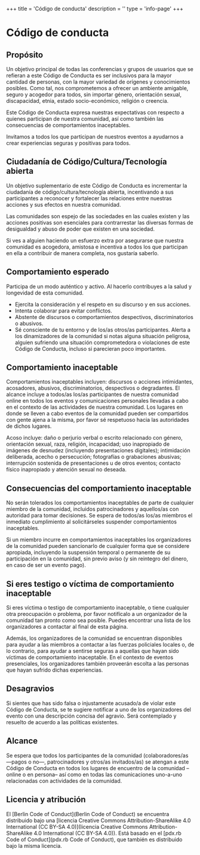 +++
title = 'Código de conducta'
description = ''
type = 'info-page'
+++

# Código de conducta
## Propósito
Un objetivo principal de todas las conferencias y grupos de usuarios que se refieran a este Código de Conducta es ser inclusivos para la mayor cantidad de personas, con la mayor variedad de orígenes y conocimientos posibles. Como tal, nos comprometemos a ofrecer un ambiente amigable, seguro y acogedor para todos, sin importar género, orientación sexual, discapacidad, etnia, estado socio-económico, religión o creencia.  

Este Código de Conducta expresa nuestras expectativas con respecto a quienes participan de nuestra comunidad, así como también las consecuencias de comportamientos inaceptables.  

Invitamos a todos los que participan de nuestros eventos a ayudarnos a crear experiencias seguras y positivas para todos.  

## Ciudadanía de Código/Cultura/Tecnología abierta
Un objetivo suplementario de este Código de Conducta es incrementar la ciudadanía de código/cultura/tecnología abierta, incentivando a sus participantes a reconocer y fortalecer las relaciones entre nuestras acciones y sus efectos en nuestra comunidad.  

Las comunidades son espejo de las sociedades en las cuales existen y las acciones positivas son esenciales para contrarrestar las diversas formas de desigualdad y abuso de poder que existen en una sociedad.  

Si ves a alguien haciendo un esfuerzo extra por asegurarse que nuestra comunidad es acogedora, amistosa e incentiva a todos los que participan en ella a contribuir de manera completa, nos gustaría saberlo.  

## Comportamiento esperado
Participa de un modo auténtico y activo. Al hacerlo contribuyes a la salud y longevidad de esta comunidad.  
- Ejercita la consideración y el respeto en su discurso y en sus acciones.
- Intenta colaborar para evitar conflictos.
- Abstente de discursos o comportamientos despectivos, discriminatorios o abusivos.
- Sé consciente de tu entorno y de los/as otros/as participantes. Alerta a los dinamizadores de la comunidad si notas alguna situación peligrosa, alguien sufriendo una situación comprometedora o violaciones de este Código de Conducta, incluso si parecieran poco importantes.  

## Comportamiento inaceptable
Comportamientos inaceptables incluyen: discursos o acciones intimidantes, acosadores, abusivos, discriminatorios, despectivos o degradantes. El alcance incluye a todos/as los/as participantes de nuestra comunidad online en todos los eventos y comunicaciones personales llevadas a cabo en el contexto de las actividades de nuestra comunidad. Los lugares en donde se lleven a cabo eventos de la comunidad pueden ser compartidos con gente ajena a la misma, por favor sé respetuoso hacia las autoridades de dichos lugares.  

Acoso incluye: daño o perjurio verbal o escrito relacionado con género, orientación sexual, raza, religión, incapacidad; uso inapropiado de imágenes de desnudez (incluyendo presentaciones digitales); intimidación deliberada, acecho o persecución; fotografías o grabaciones abusivas; interrupción sostenida de presentaciones u de otros eventos; contacto físico inapropiado y atención sexual no deseada.  

## Consecuencias del comportamiento inaceptable
No serán tolerados los comportamientos inaceptables de parte de cualquier miembro de la comunidad, incluidos patrocinadores y aquellos/as con autoridad para tomar decisiones. Se espera de todos/as los/as miembros el inmediato cumplimiento al solicitárseles suspender comportamientos inaceptables.  

Si un miembro incurre en comportamientos inaceptables los organizadores de la comunidad pueden sancionarlo de cualquier forma que se considere apropiada, incluyendo la suspensión temporal o permanente de su participación en la comunidad, sin previo aviso (y sin reintegro del dinero, en caso de ser un evento pago).  

## Si eres testigo o víctima de comportamiento inaceptable
Si eres víctima o testigo de comportamiento inaceptable, o tiene cualquier otra preocupación o problema, por favor notifícalo a un organizador de la comunidad tan pronto como sea posible. Puedes encontrar una lista de los organizadores a contactar al final de esta página.  

Además, los organizadores de la comunidad se encuentran disponibles para ayudar a las miembros a contactar a las fuerzas policiales locales o, de lo contrario, para ayudar a sentirse seguras a aquellas que hayan sido víctimas de comportamiento inaceptable. En el contexto de eventos presenciales, los organizadores también proveerán escolta a las personas que hayan sufrido dichas experiencias.  

## Desagravios
Si sientes que has sido falsa o injustamente acusado/a de violar este Código de Conducta, se te sugiere notificar a uno de los organizadores del evento con una descripción concisa del agravio. Será contemplado y resuelto de acuerdo a las políticas existentes.  

## Alcance
Se espera que todos los participantes de la comunidad (colaboradores/as —pagos o no—, patrocinadores y otros/as invitados/as) se atengan a este Código de Conducta en todos los lugares de encuentro de la comunidad –online o en persona– así como en todas las comunicaciones uno-a-uno relacionadas con actividades de la comunidad.  

## Licencia y atribución
El [Berlin Code of Conduct](Berlin Code of Conduct) se encuentra distribuido bajo una [licencia Creative Commons Attribution-ShareAlike 4.0 International (CC BY-SA 4.0)](licencia Creative Commons Attribution-ShareAlike 4.0 International (CC BY-SA 4.0)). Está basado en el [pdx.rb Code of Conduct](pdx.rb Code of Conduct), que también es distribuido bajo la misma licencia.  